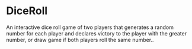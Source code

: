 # DiceRoll
An interactive dice roll game of two players that generates a random number for each player and declares victory to the player with the greater number, or draw game if both players roll the same number..
